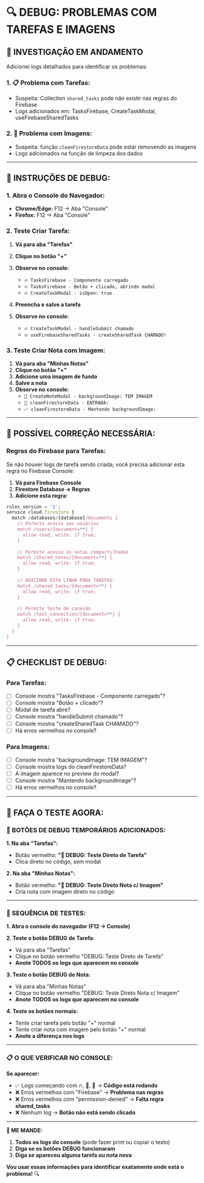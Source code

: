# 🔍 DEBUG: PROBLEMAS COM TAREFAS E IMAGENS

## 🎯 **INVESTIGAÇÃO EM ANDAMENTO**

Adicionei logs detalhados para identificar os problemas:

### **1. 📋 Problema com Tarefas:**
- Suspeita: Collection `shared_tasks` pode não existir nas regras do Firebase
- Logs adicionados em: TasksFirebase, CreateTaskModal, useFirebaseSharedTasks

### **2. 🎨 Problema com Imagens:**
- Suspeita: função `cleanFirestoreData` pode estar removendo as imagens
- Logs adicionados na função de limpeza dos dados

---

## 🚨 **INSTRUÇÕES DE DEBUG:**

### **1. Abra o Console do Navegador:**
- **Chrome/Edge:** F12 → Aba "Console"
- **Firefox:** F12 → Aba "Console"

### **2. Teste Criar Tarefa:**
1. **Vá para aba "Tarefas"**
2. **Clique no botão "+"** 
3. **Observe no console:**
   - `🔥 TasksFirebase - Componente carregado`
   - `🔥 TasksFirebase - Botão + clicado, abrindo modal`
   - `🔥 CreateTaskModal - isOpen: true`

4. **Preencha e salve a tarefa**
5. **Observe no console:**
   - `🔥 CreateTaskModal - handleSubmit chamado`
   - `🔥 useFirebaseSharedTasks - createSharedTask CHAMADO!`

### **3. Teste Criar Nota com Imagem:**
1. **Vá para aba "Minhas Notas"**
2. **Clique no botão "+"**
3. **Adicione uma imagem de fundo**
4. **Salve a nota**
5. **Observe no console:**
   - `📝 CreateNoteModal - backgroundImage: TEM IMAGEM`
   - `🧹 cleanFirestoreData - ENTRADA:`
   - `✅ cleanFirestoreData - Mantendo backgroundImage:`

---

## 🔧 **POSSÍVEL CORREÇÃO NECESSÁRIA:**

### **Regras do Firebase para Tarefas:**

Se não houver logs de tarefa sendo criada, você precisa adicionar esta regra no Firebase Console:

1. **Vá para Firebase Console**
2. **Firestore Database → Regras**
3. **Adicione esta regra:**

```javascript
rules_version = '2';
service cloud.firestore {
  match /databases/{database}/documents {
    // Permite acesso aos usuários
    match /users/{document=**} {
      allow read, write: if true;
    }
    
    // Permite acesso às notas compartilhadas
    match /shared_notes/{document=**} {
      allow read, write: if true;
    }
    
    // ADICIONE ESTA LINHA PARA TAREFAS:
    match /shared_tasks/{document=**} {
      allow read, write: if true;
    }
    
    // Permite teste de conexão
    match /test_connection/{document=**} {
      allow read, write: if true;
    }
  }
}
```

---

## 📋 **CHECKLIST DE DEBUG:**

### **Para Tarefas:**
- [ ] Console mostra "TasksFirebase - Componente carregado"?
- [ ] Console mostra "Botão + clicado"?  
- [ ] Modal de tarefa abre?
- [ ] Console mostra "handleSubmit chamado"?
- [ ] Console mostra "createSharedTask CHAMADO"?
- [ ] Há erros vermelhos no console?

### **Para Imagens:**
- [ ] Console mostra "backgroundImage: TEM IMAGEM"?
- [ ] Console mostra logs do cleanFirestoreData?
- [ ] A imagem aparece no preview do modal?
- [ ] Console mostra "Mantendo backgroundImage"?
- [ ] Há erros vermelhos no console?

---

## 🚀 **FAÇA O TESTE AGORA:**

### **🔴 BOTÕES DE DEBUG TEMPORÁRIOS ADICIONADOS:**

**1. Na aba "Tarefas":**
- Botão vermelho: **"🚨 DEBUG: Teste Direto de Tarefa"**
- Clica direto no código, sem modal

**2. Na aba "Minhas Notas":**
- Botão vermelho: **"🚨 DEBUG: Teste Direto Nota c/ Imagem"**
- Cria nota com imagem direto no código

---

### **🧪 SEQUÊNCIA DE TESTES:**

**1. Abra o console do navegador (F12 → Console)**

**2. Teste o botão DEBUG de Tarefa:**
- Vá para aba "Tarefas"
- Clique no botão vermelho "DEBUG: Teste Direto de Tarefa"
- **Anote TODOS os logs que aparecem no console**

**3. Teste o botão DEBUG de Nota:**
- Vá para aba "Minhas Notas"  
- Clique no botão vermelho "DEBUG: Teste Direto Nota c/ Imagem"
- **Anote TODOS os logs que aparecem no console**

**4. Teste os botões normais:**
- Tente criar tarefa pelo botão "+" normal
- Tente criar nota com imagem pelo botão "+" normal
- **Anote a diferença nos logs**

---

### **📋 O QUE VERIFICAR NO CONSOLE:**

**Se aparecer:**
- ✅ Logs começando com 🔥, 🚨, 🧹 → **Código está rodando**
- ❌ Erros vermelhos com "Firebase" → **Problema nas regras**
- ❌ Erros vermelhos com "permission-denied" → **Falta regra shared_tasks**
- ❌ Nenhum log → **Botão não está sendo clicado**

---

**📧 ME MANDE:**
1. **Todos os logs do console** (pode fazer print ou copiar o texto)
2. **Diga se os botões DEBUG funcionaram**
3. **Diga se apareceu alguma tarefa ou nota nova**

**Vou usar essas informações para identificar exatamente onde está o problema!** 🔍

